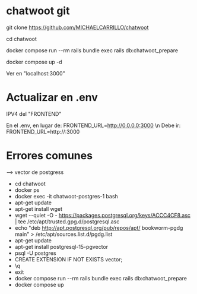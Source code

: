 # chatwoot git

git clone https://github.com/MICHAELCARRILLO/chatwoot

cd chatwoot

docker compose run --rm rails bundle exec rails db:chatwoot_prepare

docker compose up -d

Ver en "localhost:3000"


# Actualizar en .env 

IPV4 del "FRONTEND"

En el .env, en lugar de: FRONTEND_URL=http://0.0.0.0:3000
\n Debe ir: FRONTEND_URL=http://<IP V4 AQUI>:3000


# Errores comunes

--> vector de postgress

- cd chatwoot
- docker ps
- docker exec -it chatwoot-postgres-1 bash
- apt-get update
- apt-get install wget
- wget --quiet -O - https://packages.postgresql.org/keys/ACCC4CF8.asc | tee /etc/apt/trusted.gpg.d/postgresql.asc
- echo "deb http://apt.postgresql.org/pub/repos/apt/ bookworm-pgdg main" > /etc/apt/sources.list.d/pgdg.list
- apt-get update
- apt-get install postgresql-15-pgvector
- psql -U postgres
- CREATE EXTENSION IF NOT EXISTS vector;
- \q
- exit
- docker compose run --rm rails bundle exec rails db:chatwoot_prepare
- docker compose up
